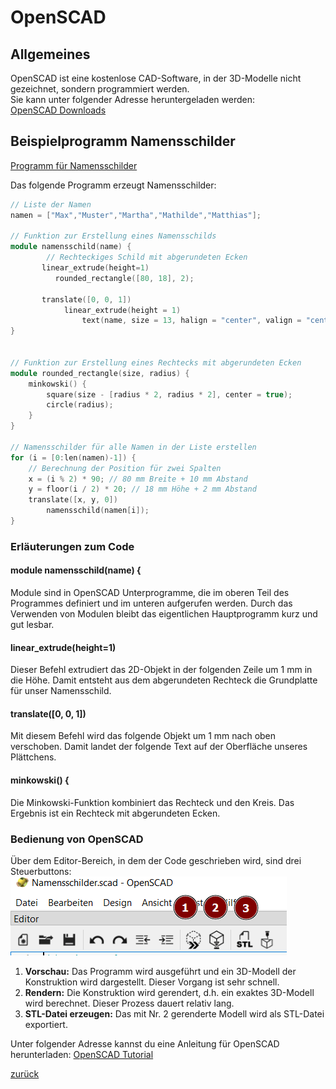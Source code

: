  <link rel="stylesheet" href="https://hi2272.github.io/StyleMD.css">


# OpenSCAD
## Allgemeines
OpenSCAD ist eine kostenlose CAD-Software, in der 3D-Modelle nicht gezeichnet, sondern programmiert werden.  
Sie kann unter folgender Adresse heruntergeladen werden:  
[OpenSCAD Downloads](https://openscad.org/downloads.html)
## Beispielprogramm Namensschilder


[Programm für Namensschilder](Namensschilder.scad)

Das folgende Programm erzeugt Namensschilder:

``` C++
// Liste der Namen
namen = ["Max","Muster","Martha","Mathilde","Matthias"];

// Funktion zur Erstellung eines Namensschilds
module namensschild(name) {
        // Rechteckiges Schild mit abgerundeten Ecken
       linear_extrude(height=1)
          rounded_rectangle([80, 18], 2);
      
       translate([0, 0, 1])
            linear_extrude(height = 1)
                text(name, size = 13, halign = "center", valign = "center");
}


// Funktion zur Erstellung eines Rechtecks mit abgerundeten Ecken
module rounded_rectangle(size, radius) {
    minkowski() {
        square(size - [radius * 2, radius * 2], center = true);
        circle(radius);
    }
}

// Namensschilder für alle Namen in der Liste erstellen
for (i = [0:len(namen)-1]) {
    // Berechnung der Position für zwei Spalten
    x = (i % 2) * 90; // 80 mm Breite + 10 mm Abstand
    y = floor(i / 2) * 20; // 18 mm Höhe + 2 mm Abstand
    translate([x, y, 0])
        namensschild(namen[i]);
}
```
### Erläuterungen zum Code
#### module namensschild(name) {
Module sind in OpenSCAD Unterprogramme, die im oberen Teil des Programmes definiert und im unteren aufgerufen werden. Durch das Verwenden von Modulen bleibt das eigentlichen Hauptprogramm kurz und gut lesbar.

####  linear_extrude(height=1)
Dieser Befehl extrudiert das 2D-Objekt in der folgenden Zeile um 1 mm in die Höhe. Damit entsteht aus dem abgerundeten Rechteck die Grundplatte für unser Namensschild.  

#### translate([0, 0, 1])
Mit diesem Befehl wird das folgende Objekt um 1 mm nach oben verschoben. Damit landet der folgende Text auf der Oberfläche unseres Plättchens.

#### minkowski() {
Die Minkowski-Funktion kombiniert das Rechteck und den Kreis. Das Ergebnis ist ein Rechteck mit abgerundeten Ecken.  
### Bedienung von OpenSCAD
Über dem Editor-Bereich, in dem der Code geschrieben wird, sind drei Steuerbuttons:  
![alt text](2024-10-12_06-42.png)  
1. **Vorschau:** Das Programm wird ausgeführt und ein 3D-Modell der Konstruktion wird dargestellt. Dieser Vorgang ist sehr schnell.   
2. **Rendern:** Die Konstruktion wird gerendert, d.h. ein exaktes 3D-Modell wird berechnet. Dieser Prozess dauert relativ lang.
3. **STL-Datei erzeugen:** Das mit Nr. 2 gerenderte Modell wird als STL-Datei exportiert.  

Unter folgender Adresse kannst du eine Anleitung für OpenSCAD herunterladen: [OpenSCAD Tutorial](https://knopper.net/fablab/OpenSCAD/OpenScad-Tutorial.pdf)   
  

[zurück](../index.html)